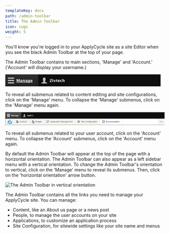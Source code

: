 ```yaml
---
templateKey: docs
path: /admin-toolbar
title: The Admin Toolbar
icon: cogs
weight: 5
---
```

You'll know you're logged in to your ApplyCycle site as a site Editor when you see the black Admin Toolbar at the top of your page.

The Admin Toolbar contains to main sections, 'Manage' and 'Account.' ('Account' will display your username.)

![The Admin Toolbar](media/admin-toolbar.png)

To reveal all submenus related to content editing and site configurations, click on the 'Manage' menu.  To collapse the 'Manage' submenus, click on the 'Manage' menu again.  

![The expanded Admin Toolbar](media/admin-toolbar-open.png)

To reveal all submenus related to your user account, click on the 'Account' menu.  To collapse the 'Account' submenus, click on the 'Account' menu again.  

By default the Admin Toolbar will appear at the top of the page with a horizontal orientation.  The Admin Toolbar can also appear as a left sidebar menu with a vertical orientation.  To change the Admin Toolbar's orientation to vertical, click on the 'Manage' menu to reveal its submenus.   Then, click on the 'horizontal orientation' arrow button.

![The Admin Toolbar in vertical orientation](/img/screenshot-from-2018-11-08-17-21-27.png)

The Admin Toolbar contains all the links you need to manage your ApplyCycle site. You can manage:

* Content, like an About us page or a news post
* People, to manage the user accounts on your site
* Applications, to customize an application process
* Site Configuration, for sitewide settings like your site name and menus
